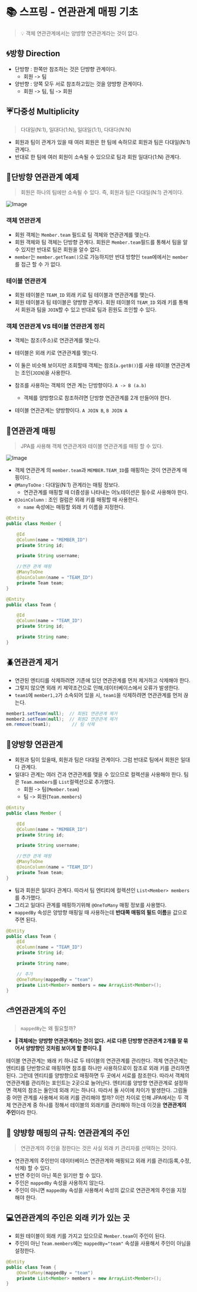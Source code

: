 # 📚 스프링 - 연관관계 매핑 기초 

> 💡 객체 연관관계에서는 양뱡향 연관관계라는 것이 없다.

## 🌀방향 Direction
* 단방향 : 한쪽만 참조하는 것은 단뱡향 관계이다.
  * 회원 -> 팀
* 양반향 : 양쪽 모두 서로 참조하고있는 것을 양뱡향 관계이다.
  * 회원 -> 팀, 팀 -> 회원

## ☔다중성 Multiplicity 
> 다대일(N:1), 일대다(1:N), 일대일(1:1), 다대다(N:N)
* 회원과 팀이 관계가 있을 때 여러 회원은 한 팀에 속하므로 회원과 팀은 다대일(N:1) 관계다.
* 반대로 한 팀에 여러 회원이 소속될 수 있으므로 팀과 회원 일대다(1:N) 관계다.

## 👀단방향 연관관계 예제 
> 회원은 하나의 팀에만 소속될 수 있다. 즉, 회원과 팀은 다대일(N:1) 관계이다.

![Image](https://github.com/user-attachments/assets/a52b4bb6-1501-440d-82c2-1c762bf70e94)

### 객체 연관관계 
* 회원 객체는 `Member.team` 필드로 팀 객체와 연관관계를 맺는다.
* 회원 객체와 팀 객체는 단방향 관계다. 회원은 `Member.team`필드를 통해서 팀을 알수 있지만 반대로 팀은 회원을 알수 없다.
* `member`는 `member.getTeam()`으로 가능하지만 반대 방향인 `team`에에서는 `member`를 접근 할 수 가 없다.

### 테이블 연관관계 
* 회원 테이블은 `TEAM_ID` 외래 키로 팀 테이블과 연관관계를 맺는다. 
* 회원 테이블과 팀 테이블은 양뱡향 관계다. 회원 테이블의 `TEAM_ID` 외래 키를 통해서 회원과 팀을 `JOIN`할 수 있고 반대로 팀과 횐원도 조인할 수 있다.

### 객체 연관관계 VS 테이블 연관관계 정리 
* 객체는 참조(주소)로 연관관계를 맺는다.
* 테이블은 외래 키로 연관관계를 맺는다. 
* 이 둘은 비슷해 보이지만 조회할때 객체는 참조(`a.getB()`)를 사용 테이블 연관관계는 조인(`JOIN`)을 사용한다.

* 참조를 사용하는 객체의 연관 계는 단방향이다. `A -> B (a.b)`
  * 객체를 양방향으로 참조하려면 단방향 연관관계를 2개 만들어야 한다.
* 테이블 연관관계는 양방향이다. `A JOIN B`, `B JOIN A` 


## 💌연관관계 매핑 
> JPA를 사용해 객체 연관관계와 테이블 연관관계를 매핑 할 수 있다.

![Image](https://github.com/user-attachments/assets/8411c4b5-9a47-4770-b892-64f2a5e37434)

* 객체 연관관계 의 `member.team`과 `MEMBER.TEAM_ID`를 매핑하는 것이 연관관계 매핑이다.
* `@ManyToOne` : 다대일(N:1) 관계라는 매핑 정보다. 
  * 연관관계를 매핑할 때 더즁성을 나타내는 어노테이션은 필수로 사용해야 한다.
* `@JoinColumn` : 조인 컬럼은 외래 키를 매핑할 때 사용한다. 
  * `name` 속성에는 매핑할 외래 키 이름을 지정한다. 

```java
@Entity
public class Member {

    @Id
    @Column(name = "MEMBER_ID")
    private String id;

    private String username;

    //연관 관계 매핑
    @ManyToOne
    @JoinColumn(name = "TEAM_ID")
    private Team team;
}
```
```java
@Entity
public class Team {

    @Id
    @Column(name = "TEAM_ID")
    private String id;

    private String name;
}
```

## 🪲연관관계 제거 
* 연관된 엔티티를 삭제하려면 기존에 있던 연관관계를 먼저 제거하고 삭제해야 한다. 
* 그렇지 않으면 외래 키 제약조건으로 인해,데이터베이스에서 오류가 발생한다. 
* `team1`에 `member1,2`가 소속되어 있을 시, `team1`을 삭제하려면 연관관계를 먼저 끊는다.
```java
member1.setTeam(null);  // 회원1 연관관계 제거
member2.setTeam(null);  // 회원2 연관관계 제거
em.remove(team1);        // 팀 삭제
```

## 🐚양방향 연관관계 
* 회원과 팀이 있을때, 회원과 팀은 다대일 관계이다. 그럼 반대로 팀에서 회원은 일대다 관계다.
* 일대다 관계는 여러 건과 연관관계를 맺을 수 있으므로 컬렉션을 사용해야 한다. 팀은 `Team.members`를 `List`컬렉션으로 추가했다. 
  * 회원 -> 팀(`Member.team`)
  * 팀 -> 회원(`Team.members`)
```java
@Entity
public class Member {

    @Id
    @Column(name = "MEMBER_ID")
    private String id;

    private String username;

    //연관 관계 매핑
    @ManyToOne
    @JoinColumn(name = "TEAM_ID")
    private Team team;
}
```
* 팀과 회원은 일대다 관계다. 따라서 팀 엔티티에 컬렉션인 `List<Member> members`를 추가했다.
* 그리고 일대다 관계를 매핑하기위해 `@OneToMany` 매핑 정보를 사용했다.
* `mappedBy` 속성은 양방향 매핑일 때 사용하는데 **반대쪽 매핑의 필드 이름**을 값으로 주면 된다.
```java
@Entity
public class Team {
    @Id
    @Column(name = "TEAM_ID")
    private String id;

    private String name;

    // 추가
    @OneToMany(mappedBy = "team")
    private List<Member> members = new ArrayList<Member>();
}
```

## ⛅연관관계의 주인 
>`mappedBy`는 왜 필요할까?
* **🚨객체에는 양뱡향 연관관계라는 것이 없다. 서로 다른 단방향 연관관계 2개를 잘 묶어서 양뱡향인 것처럼 보이게 할 뿐이다.🚨**

테이블 연관관계는 왜래 키 하나로 두 테이블의 연관관계를 관리한다. 객체 연관관계는 엔티티를 단반향으로 매핑하면 참조를 하나만 사용하므로이 참조로 외래 키를 관리하면 된다. 
그런데 엔티티를 양방향으로 매핑하면 두 곳에서 서로를 참조한다. 따라서 객체의 연관관계를 관리하는 포인트는 2곳으로 늘어난다.
엔티티를 양방향 연관관계로 설정하면 객체의 참조는 둘인데 외래 키는 하나다. 따라서 둘 사이에 차이가 발생한다. 그럼둘 중 어떤 관계를 사용해서 외래 키를 관리해야 할까?
이런 차이로 인해 JPA에서는 두 객체 연관관계 중 하나를 정해서 테이블의 외래키를 관리해야 하는데 이것을 **연관관계의 주인**이라 한다.

## 🌋 양뱡향 매핑의 규칙: 연관관계의 주인 
> 연관관계의 주인을 정한다는 것은 사실 외래 키 관리자를 선택하는 것이다. 

* 연관관계의 주인만이 데이터베이스 연관관계와 매핑되고 외래 키를 관리(등록,수정,삭제) 할 수 있다.
* 반면 주인이 아닌 쪽은 읽기만 할 수 있다. 
* 주인은 `mappedBy` 속성을 사용하지 않는다.
* 주인이 아니면 `mappedBy` 속성을 사용해서 속성의 값으로 연관관계의 주인을 지정 해야 한다.

## 💻연관관계의 주인은 외래 키가 있는 곳
* 회원 테이블이 외래 키를 가지고 있으므로 `Member.team`이 주인이 된다.
* 주인이 아닌 `Team.members`에는 `mappedBy="team"` 속성을 사용해서 주인이 아님을 설정한다.

```java
@Entity
public class Team {
    @OneToMany(mappedBy = "team")
    private List<Member> members = new ArrayList<Member>();
}
```


